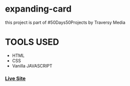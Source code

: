 # expanding-card
this project is part of #50Days50Projects by Traversy Media

# TOOLS USED
 - HTML
 - CSS
 - Vanilla JAVASCRIPT

### [Live Site](https://ankitmrmishra.github.io/expanding-card)

